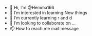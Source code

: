 - 👋 Hi, I’m @Hemma166
- 👀 I’m interested in learning New things
- 🌱 I’m currently learning r and d
- 💞️ I’m looking to collaborate on ...
- 📫 How to reach me mail message

<!---
Hemma166/Hemma166 is a ✨ special ✨ repository because its `README.md` (this file) appears on your GitHub profile.
You can click the Preview link to take a look at your changes.
--->

